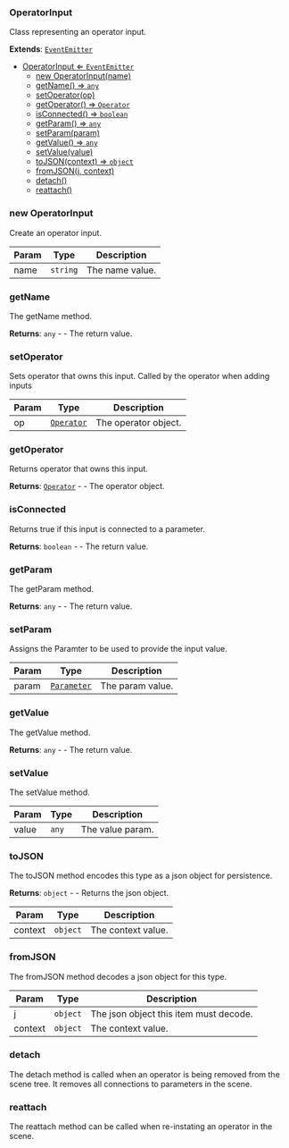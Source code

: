 <a name="OperatorInput"></a>

### OperatorInput 
Class representing an operator input.


**Extends**: <code>[EventEmitter](api/Utilities\EventEmitter.md)</code>  

* [OperatorInput ⇐ <code>EventEmitter</code>](#OperatorInput)
    * [new OperatorInput(name)](#new-OperatorInput)
    * [getName() ⇒ <code>any</code>](#getName)
    * [setOperator(op)](#setOperator)
    * [getOperator() ⇒ <code>Operator</code>](#getOperator)
    * [isConnected() ⇒ <code>boolean</code>](#isConnected)
    * [getParam() ⇒ <code>any</code>](#getParam)
    * [setParam(param)](#setParam)
    * [getValue() ⇒ <code>any</code>](#getValue)
    * [setValue(value)](#setValue)
    * [toJSON(context) ⇒ <code>object</code>](#toJSON)
    * [fromJSON(j, context)](#fromJSON)
    * [detach()](#detach)
    * [reattach()](#reattach)

<a name="new_OperatorInput_new"></a>

### new OperatorInput
Create an operator input.


| Param | Type | Description |
| --- | --- | --- |
| name | <code>string</code> | The name value. |

<a name="OperatorInput+getName"></a>

### getName
The getName method.


**Returns**: <code>any</code> - - The return value.  
<a name="OperatorInput+setOperator"></a>

### setOperator
Sets operator that owns this input. Called by the operator when adding inputs



| Param | Type | Description |
| --- | --- | --- |
| op | <code>[Operator](api/SceneTree\Operators\Operator.md)</code> | The operator object. |

<a name="OperatorInput+getOperator"></a>

### getOperator
Returns operator that owns this input.


**Returns**: <code>[Operator](api/SceneTree\Operators\Operator.md)</code> - - The operator object.  
<a name="OperatorInput+isConnected"></a>

### isConnected
Returns true if this input is connected to a parameter.


**Returns**: <code>boolean</code> - - The return value.  
<a name="OperatorInput+getParam"></a>

### getParam
The getParam method.


**Returns**: <code>any</code> - - The return value.  
<a name="OperatorInput+setParam"></a>

### setParam
Assigns the Paramter to be used to provide the input value.



| Param | Type | Description |
| --- | --- | --- |
| param | <code>[Parameter](api/SceneTree\Parameters\Parameter.md)</code> | The param value. |

<a name="OperatorInput+getValue"></a>

### getValue
The getValue method.


**Returns**: <code>any</code> - - The return value.  
<a name="OperatorInput+setValue"></a>

### setValue
The setValue method.



| Param | Type | Description |
| --- | --- | --- |
| value | <code>any</code> | The value param. |

<a name="OperatorInput+toJSON"></a>

### toJSON
The toJSON method encodes this type as a json object for persistence.


**Returns**: <code>object</code> - - Returns the json object.  

| Param | Type | Description |
| --- | --- | --- |
| context | <code>object</code> | The context value. |

<a name="OperatorInput+fromJSON"></a>

### fromJSON
The fromJSON method decodes a json object for this type.



| Param | Type | Description |
| --- | --- | --- |
| j | <code>object</code> | The json object this item must decode. |
| context | <code>object</code> | The context value. |

<a name="OperatorInput+detach"></a>

### detach
The detach method is called when an operator is being removed from the scene tree.
It removes all connections to parameters in the scene.


<a name="OperatorInput+reattach"></a>

### reattach
The reattach method can be called when re-instating an operator in the scene.


